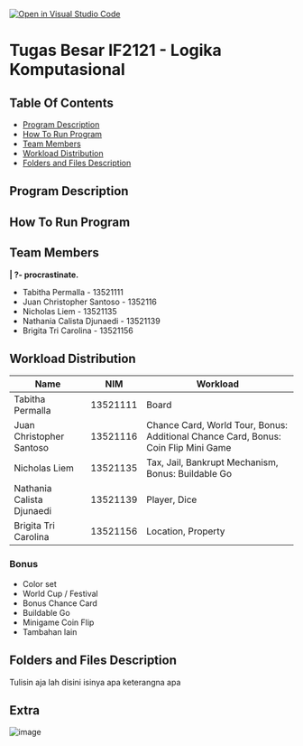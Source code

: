 [![Open in Visual Studio Code](https://classroom.github.com/assets/open-in-vscode-c66648af7eb3fe8bc4f294546bfd86ef473780cde1dea487d3c4ff354943c9ae.svg)](https://classroom.github.com/online_ide?assignment_repo_id=9298671&assignment_repo_type=AssignmentRepo)

# Tugas Besar IF2121 - Logika Komputasional

## **Table Of Contents**
* [Program Description](#program-description)
* [How To Run Program](#how-to-run-program)
* [Team Members](#team-members)
* [Workload Distribution](#workload-distribution)
* [Folders and Files Description](#folders-and-files-description)


## **Program Description**

## **How To Run Program**

## **Team Members**
**| ?- procrastinate.**
* Tabitha Permalla - 13521111
* Juan Christopher Santoso - 1352116
* Nicholas Liem - 13521135
* Nathania Calista Djunaedi - 13521139
* Brigita Tri Carolina - 13521156

## **Workload Distribution**

| Name | NIM | Workload    |
|------|-----|--------- |
| Tabitha Permalla | 13521111 | Board |
| Juan Christopher Santoso | 13521116 | Chance Card, World Tour, Bonus: Additional Chance Card, Bonus: Coin Flip Mini Game|
| Nicholas Liem | 13521135 | Tax, Jail, Bankrupt Mechanism, Bonus: Buildable Go
| Nathania Calista Djunaedi | 13521139 | Player, Dice|
| Brigita Tri Carolina | 13521156 | Location, Property |

### Bonus
* Color set
* World Cup / Festival
* Bonus Chance Card
* Buildable Go
* Minigame Coin Flip
* Tambahan lain

## **Folders and Files Description**
Tulisin aja lah disini isinya apa keterangna apa


## **Extra**
![image](https://pics.me.me/thumb_0-prolog-you-guys-always-act-like-youre-better-than-43089102.png)
